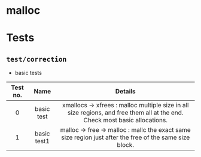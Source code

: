 # malloc

# Tests

## `test/correction`

- basic tests

Test no. | Name | Details
:--:|:--:|:--:
0 | basic test | xmallocs -> xfrees : malloc multiple size in all size regions, and free them all at the end. Check most basic allocations.
1 | basic test1 | malloc -> free -> malloc : mallc the exact same size region just after the free of the same size block.

